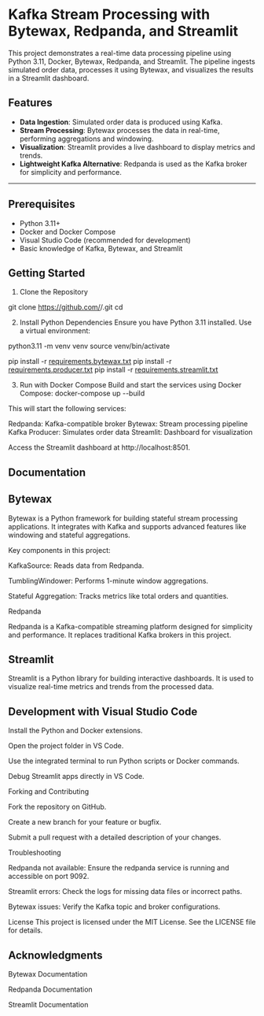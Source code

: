 # Kafka Stream Processing with Bytewax, Redpanda, and Streamlit

This project demonstrates a real-time data processing pipeline using Python 3.11, Docker, Bytewax, Redpanda, and Streamlit. The pipeline ingests simulated order data, processes it using Bytewax, and visualizes the results in a Streamlit dashboard.

## Features

- **Data Ingestion**: Simulated order data is produced using Kafka.
- **Stream Processing**: Bytewax processes the data in real-time, performing aggregations and windowing.
- **Visualization**: Streamlit provides a live dashboard to display metrics and trends.
- **Lightweight Kafka Alternative**: Redpanda is used as the Kafka broker for simplicity and performance.

---

## Prerequisites

- Python 3.11+
- Docker and Docker Compose
- Visual Studio Code (recommended for development)
- Basic knowledge of Kafka, Bytewax, and Streamlit

## Getting Started
1. Clone the Repository

git clone https://github.com/<your-username>/<your-repo>.git
cd <your-repo>

2. Install Python Dependencies
Ensure you have Python 3.11 installed. Use a virtual environment:

python3.11 -m venv venv
source venv/bin/activate

pip install -r [requirements.bytewax.txt](http://_vscodecontentref_/14)
pip install -r [requirements.producer.txt](http://_vscodecontentref_/15)
pip install -r [requirements.streamlit.txt](http://_vscodecontentref_/16)

3. Run with Docker Compose
Build and start the services using Docker Compose:
docker-compose up --build

This will start the following services:

Redpanda: Kafka-compatible broker
Bytewax: Stream processing pipeline
Kafka Producer: Simulates order data
Streamlit: Dashboard for visualization

Access the Streamlit dashboard at http://localhost:8501.

## Documentation
## Bytewax
Bytewax is a Python framework for building stateful stream processing applications. It integrates with Kafka and supports advanced features like windowing and stateful aggregations.

Key components in this project:

KafkaSource: Reads data from Redpanda.

TumblingWindower: Performs 1-minute window aggregations.

Stateful Aggregation: Tracks metrics like total orders and quantities.

Redpanda

Redpanda is a Kafka-compatible streaming platform designed for simplicity and performance. It replaces traditional Kafka brokers in this project.

## Streamlit
Streamlit is a Python library for building interactive dashboards. It is used to visualize real-time metrics and trends from the processed data.

## Development with Visual Studio Code
Install the Python and Docker extensions.

Open the project folder in VS Code.

Use the integrated terminal to run Python scripts or Docker commands.

Debug Streamlit apps directly in VS Code.

Forking and Contributing

Fork the repository on GitHub.

Create a new branch for your feature or bugfix.

Submit a pull request with a detailed description of your changes.

Troubleshooting

Redpanda not available: Ensure the redpanda service is running and accessible on port 9092.

Streamlit errors: Check the logs for missing data files or incorrect paths.

Bytewax issues: Verify the Kafka topic and broker configurations.

License
This project is licensed under the MIT License. See the LICENSE file for details.

## Acknowledgments
Bytewax Documentation

Redpanda Documentation

Streamlit Documentation

